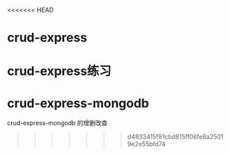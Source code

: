 <<<<<<< HEAD
# crud-express
crud-express练习
=======
# crud-express-mongodb
crud-express-mongodb  的增删改查
>>>>>>> d4833415f81cbd815ff06fe8a25019e2e55bfd74
